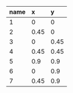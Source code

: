 |name|x|y|
|:----|:----|:----|
|1|0|0|
|2|0.45|0|
|3|0|0.45|
|4|0.45|0.45|
|5|0.9|0.9|
|6|0|0.9|
|7|0.45|0.9|